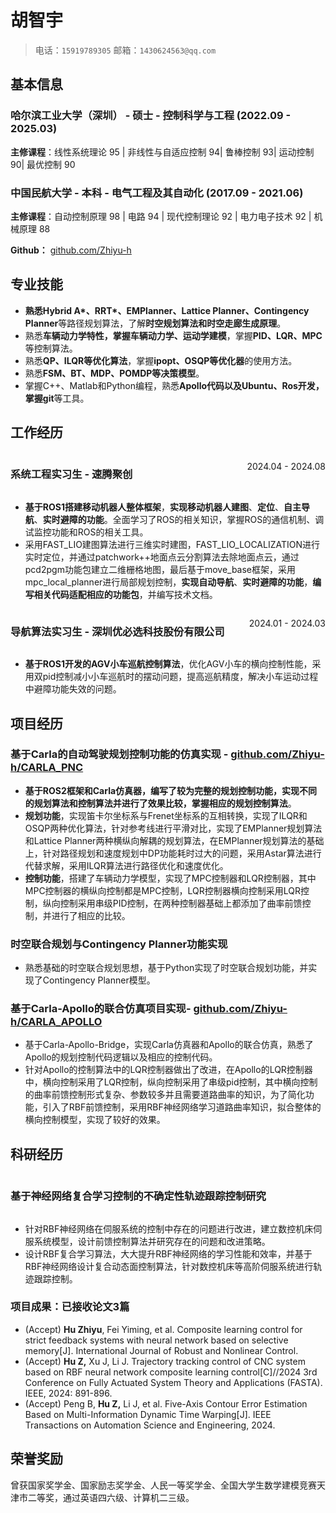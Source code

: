 # 胡智宇

> 电话：`15919789305`       邮箱：`1430624563@qq.com`


<!--     <img src="https://s2.loli.net/2024/08/05/KHw1BS4vG6h5jN9.jpg" alt="avatar"> -->


## 基本信息

### 哈尔滨工业大学（深圳） - 硕士 - 控制科学与工程   (2022.09 - 2025.03)



**主修课程**：线性系统理论 95 | 非线性与自适应控制 94| 鲁棒控制 93| 运动控制 90| 最优控制 90


### 中国民航大学 - 本科 - 电气工程及其自动化  (2017.09 - 2021.06)
**主修课程**：自动控制原理 98 | 电路 94 | 现代控制理论 92 | 电力电子技术 92 | 机械原理 88



**Github：** [github.com/Zhiyu-h](https://github.com/Zhiyu-h)   

## 专业技能

- **熟悉Hybrid A\*、RRT\*、EMPlanner、Lattice Planner、Contingency Planner**等路径规划算法，了解**时空规划算法和时空走廊生成原理**。
- 熟悉**车辆动力学特性，掌握车辆动力学、运动学建模**，掌握**PID、LQR、MPC**等控制算法。
- 熟悉**QP、ILQR等优化算法**，掌握**ipopt、OSQP等优化器**的使用方法。
- 熟悉**FSM、BT、MDP、POMDP等决策模型**。
- 掌握C++、Matlab和Python编程，熟悉**Apollo代码以及Ubuntu、Ros开发，掌握git**等工具。

## 工作经历

<div style="display: flex; justify-content: space-between;">
    <h3>系统工程实习生 - 速腾聚创</h3> <p style="text-align: right">2024.04 - 2024.08</p>
</div>



- **基于ROS1搭建移动机器人整体框架**，**实现移动机器人建图**、**定位**、**自主导航**、**实时避障的功能**。全面学习了ROS的相关知识，掌握ROS的通信机制、调试监控功能和ROS的相关工具。
- 采用FAST_LIO建图算法进行三维实时建图，FAST_LIO_LOCALIZATION进行实时定位，并通过patchwork++地面点云分割算法去除地面点云，通过pcd2pgm功能包建立二维栅格地图，最后基于move_base框架，采用mpc_local_planner进行局部规划控制，**实现自动导航**、**实时避障的功能**，**编写相关代码适配相应的功能包**，并编写技术文档。




<div style="display: flex; justify-content: space-between;">
    <h3>导航算法实习生 - 深圳优必选科技股份有限公司</h3> <p style="text-align: right">2024.01 - 2024.03</p>
</div>

- **基于ROS1开发的AGV小车巡航控制算法**，优化AGV小车的横向控制性能，采用双pid控制减小小车巡航时的摆动问题，提高巡航精度，解决小车运动过程中避障功能失效的问题。




## 项目经历

### 基于Carla的自动驾驶规划控制功能的仿真实现 - [github.com/Zhiyu-h/CARLA_PNC](https://github.com/Zhiyu-h/CARLA_PNC)

- **基于ROS2框架和Carla仿真器，编写了较为完整的规划控制功能，实现不同的规划算法和控制算法并进行了效果比较，掌握相应的规划控制算法**。
- **规划功能**，实现笛卡尔坐标系与Frenet坐标系的互相转换，实现了ILQR和OSQP两种优化算法，针对参考线进行平滑对比，实现了EMPlanner规划算法和Lattice Planner两种横纵向解耦的规划算法，在EMPlanner规划算法的基础上，针对路径规划和速度规划中DP功能耗时过大的问题，采用Astar算法进行代替求解，采用ILQR算法进行路径优化和速度优化。
- **控制功能**，搭建了车辆动力学模型，实现了MPC控制器和LQR控制器，其中MPC控制器的横纵向控制都是MPC控制，LQR控制器横向控制采用LQR控制，纵向控制采用串级PID控制，在两种控制器基础上都添加了曲率前馈控制，并进行了相应的比较。

 ### 时空联合规划与Contingency Planner功能实现

- 熟悉基础的时空联合规划思想，基于Python实现了时空联合规划功能，并实现了Contingency Planner模型。

### 基于Carla-Apollo的联合仿真项目实现- [github.com/Zhiyu-h/CARLA_APOLLO](https://github.com/Zhiyu-h/CARLA_APOLLO)

- 基于Carla-Apollo-Bridge，实现Carla仿真器和Apollo的联合仿真，熟悉了Apollo的规划控制代码逻辑以及相应的控制代码。
- 针对Apollo的控制算法中的LQR控制器做出了改进，在Apollo的LQR控制器中，横向控制采用了LQR控制，纵向控制采用了串级pid控制，其中横向控制的曲率前馈控制形式复杂、参数较多并且需要道路曲率的知识，为了简化功能，引入了RBF前馈控制，采用RBF神经网络学习道路曲率知识，拟合整体的横向控制模型，实现了较好的效果。

## 科研经历

<div style="display: flex; justify-content: space-between;">
    <h3>基于神经网络复合学习控制的不确定性轨迹跟踪控制研究</h3> 
</div>



- 针对RBF神经网络在伺服系统的控制中存在的问题进行改进，建立数控机床伺服系统模型，设计前馈控制算法并研究存在的问题和改进策略。
- 设计RBF复合学习算法，大大提升RBF神经网络的学习性能和效率，并基于RBF神经网络设计复合动态面控制算法，针对数控机床等高阶伺服系统进行轨迹跟踪控制。
### 项目成果：已接收论文3篇
- (Accept)   **Hu Zhiyu**, Fei Yiming, et al. Composite learning control for strict feedback systems with neural network based on selective memory[J]. International Journal of Robust and Nonlinear Control.
- (Accept)  **Hu Z,** Xu J, Li J. Trajectory tracking control of CNC system based on RBF neural network composite learning control[C]//2024 3rd Conference on Fully Actuated System Theory and Applications (FASTA). IEEE, 2024: 891-896.
- (Accept)   Peng B, **Hu Z,** Li J, et al. Five-Axis Contour Error Estimation Based on Multi-Information Dynamic Time Warping[J]. IEEE Transactions on Automation Science and Engineering, 2024.

## 荣誉奖励





曾获国家奖学金、国家励志奖学金、人民一等奖学金、全国大学生数学建模竞赛天津市二等奖，通过英语四六级、计算机二三级。
